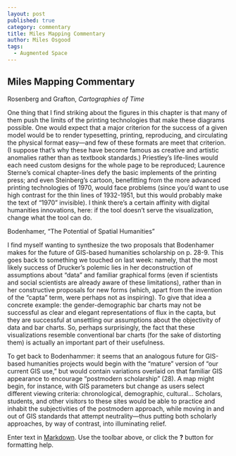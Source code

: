 ```yaml
---
layout: post
published: true
category: commentary
title: Miles Mapping Commentary
author: Miles Osgood
tags:
  - Augmented Space
---
```

## Miles Mapping Commentary

Rosenberg and Grafton, _Cartographies of Time_

One thing that I find striking about the figures in this chapter is that many of them push the limits of the printing technologies that make these diagrams possible. One would expect that a major criterion for the success of a given model would be to render typesetting, printing, reproducing, and circulating the physical format easy—and few of these formats are meet that criterion. (I suppose that’s why these have become famous as creative and artistic anomalies rather than as textbook standards.) Priestley’s life-lines would each need custom designs for the whole page to be reproduced; Laurence Sterne’s comical chapter-lines defy the basic implements of the printing press; and even Steinberg’s cartoon, benefitting from the more advanced printing technologies of 1970, would face problems (since you’d want to use high contrast for the thin lines of 1932-1951, but this would probably make the text of “1970” invisible). I think there’s a certain affinity with digital humanities innovations, here: if the tool doesn’t serve the visualization, change what the tool can do.

Bodenhamer, “The Potential of Spatial Humanities”

I find myself wanting to synthesize the two proposals that Bodenhamer makes for the future of GIS-based humanities scholarship on p. 28-9. This goes back to something we touched on last week: namely, that the most likely success of Drucker’s polemic lies in her deconstruction of assumptions about “data” and familiar graphical forms (even if scientists and social scientists are already aware of these limitations), rather than in her constructive proposals for new forms (which, apart from the invention of the “capta” term, were perhaps not as inspiring). To give that idea a concrete example: the gender-demographic bar charts may not be successful as clear and elegant representations of flux in the capta, but they are successful at unsettling our assumptions about the objectivity of data and bar charts. So, perhaps surprisingly, the fact that these visualizations resemble conventional bar charts (for the sake of distorting them) is actually an important part of their usefulness.

To get back to Bodenhammer: it seems that an analogous future for GIS-based humanities projects would begin with the “mature” version of “our current GIS use,” but would contain variations overlaid on that familiar GIS appearance to encourage “postmodern scholarship” (28). A map might begin, for instance, with GIS parameters but change as users select different viewing criteria: chronological, demographic, cultural… Scholars, students, and other visitors to these sites would be able to practice and inhabit the subjectivities of the postmodern approach, while moving in and out of GIS standards that attempt neutrality—thus putting both scholarly approaches, by way of contrast, into illuminating relief.


Enter text in [Markdown](http://daringfireball.net/projects/markdown/). Use the toolbar above, or click the **?** button for formatting help.
